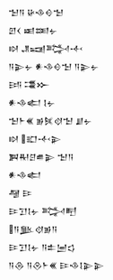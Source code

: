 <div class='block'>
<div class='line'>𒈠𒀀 𒄩𒈾𒄰𒈠</div>
<div class='line'>𒇻𒌋 𒀜𒌅𒉡</div>
<div class='line'>𒊭 𒂗𒍢𒅋𒋾</div>
<div class='line'>𒀀𒉌𒉡 𒀭𒈾𒄰𒈠 𒀀𒉌𒉡</div>
<div class='line'>𒅀 𒃮𒁍</div>
<div class='line'>𒀭𒈾𒅗 𒋙𒉡</div>
<div class='line'>𒈠𒈨𒌍 𒂊𒍮𒋼𒈠 𒋗𒉡</div>
<div class='line'>𒊭 𒊬𒋾𒉌</div>
<div class='line'>𒀉𒊑𒆪𒌑𒉌 𒈠𒀀</div>
<div class='line'>𒀭𒈾𒅗</div>
<div class='line'>𒆷 𒄿</div>
<div class='line'>𒄿𒋛𒋙𒉡 𒅋𒋃</div>
<div class='line'>𒀀𒆥𒋼𒂊𒀀</div>
<div class='line'>𒄿𒋛𒋙𒉡 𒀀𒉺𒅁𒌓</div>
<div class='line'>𒀀𒁲 𒀀𒊮𒈨𒌍 𒄿𒈾𒋙𒉌𒉌</div>
</div>